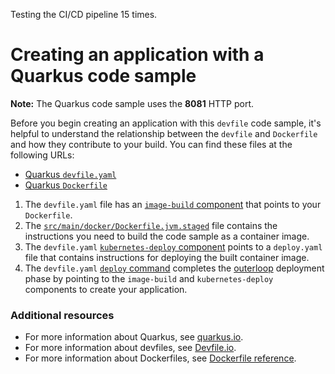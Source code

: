 Testing the CI/CD pipeline 15 times.
# Creating an application with a Quarkus code sample

**Note:** The Quarkus code sample uses the **8081** HTTP port.

Before you begin creating an application with this `devfile` code sample, it's helpful to understand the relationship between the `devfile` and `Dockerfile` and how they contribute to your build. You can find these files at the following URLs:

* [Quarkus `devfile.yaml`](https://github.com/devfile-samples/devfile-sample-code-with-quarkus/blob/main/devfile.yaml)
* [Quarkus `Dockerfile`](https://github.com/devfile-samples/devfile-sample-code-with-quarkus/blob/main/src/main/docker/Dockerfile.jvm.staged)

1. The `devfile.yaml` file has an [`image-build` component](https://github.com/devfile-samples/devfile-sample-code-with-quarkus/blob/main/devfile.yaml#L22-L28) that points to your `Dockerfile`.
2. The [`src/main/docker/Dockerfile.jvm.staged`](https://github.com/devfile-samples/devfile-sample-code-with-quarkus/blob/main/src/main/docker/Dockerfile.jvm.staged) file contains the instructions you need to build the code sample as a container image.
3. The `devfile.yaml` [`kubernetes-deploy` component](https://github.com/devfile-samples/devfile-sample-code-with-quarkus/blob/main/devfile.yaml#L29-L40) points to a `deploy.yaml` file that contains instructions for deploying the built container image.
4. The `devfile.yaml` [`deploy` command](https://github.com/devfile-samples/devfile-sample-code-with-quarkus/blob/main/devfile.yaml#L42-L55) completes the [outerloop](https://devfile.io/docs/2.2.0/innerloop-vs-outerloop) deployment phase by pointing to the `image-build` and `kubernetes-deploy` components to create your application.

### Additional resources
* For more information about Quarkus, see [quarkus.io](https://quarkus.io/).
* For more information about devfiles, see [Devfile.io](https://devfile.io/).
* For more information about Dockerfiles, see [Dockerfile reference](https://docs.docker.com/engine/reference/builder/).
